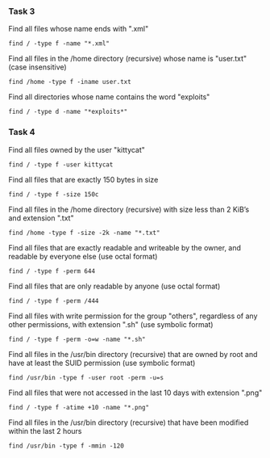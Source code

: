 ### Task 3

Find all files whose name ends with ".xml"

`find / -type f -name "*.xml"`

Find all files in the /home directory (recursive) whose name is "user.txt" (case insensitive)

`find /home -type f -iname user.txt`

Find all directories whose name contains the word "exploits"

`find / -type d -name "*exploits*"`


### Task 4

Find all files owned by the user "kittycat"

`find / -type f -user kittycat`

 Find all files that are exactly 150 bytes in size

`find / -type f -size 150c`

Find all files in the /home directory (recursive) with size less than 2 KiB’s and extension ".txt"

`find /home -type f -size -2k -name "*.txt"`

 Find all files that are exactly readable and writeable by the owner, and readable by everyone else (use octal format)

`find / -type f -perm 644`

 Find all files that are only readable by anyone (use octal format)

`find / -type f -perm /444`

Find all files with write permission for the group "others", regardless of any other permissions, with extension ".sh" (use symbolic format)

`find / -type f -perm -o=w -name "*.sh"`

Find all files in the /usr/bin directory (recursive) that are owned by root and have at least the SUID permission (use symbolic format)

`find /usr/bin -type f -user root -perm -u=s`

Find all files that were not accessed in the last 10 days with extension ".png"

`find / -type f -atime +10 -name "*.png"`

Find all files in the /usr/bin directory (recursive) that have been modified within the last 2 hours

`find /usr/bin -type f -mmin -120`
